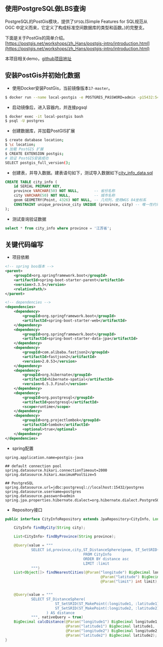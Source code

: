 
## 使用PostgreSQL做LBS查询

PostgreSQL的PostGis模块，提供了`SFSQL`(Simple Features for SQL规范从 OGC 中定义而来，它定义了构成标准空间数据库的类型和函数。)的完整支。

下面是关于PostGis的简单介绍。
[https://postgis.net/workshops/zh_Hans/postgis-intro/introduction.html](https://postgis.net/workshops/zh_Hans/postgis-intro/introduction.html)

本项目相关demo，[github项目地址](https://github.com/RussXia/postgis-java)

## 安装PostGis并初始化数据

+ 使用Docker安装PostGis，当前镜像版本`17-master`。
```bash
$ docker run --name local-postgis -e POSTGRES_PASSWORD=admin -p15432:5432 -d postgis/postgis
```
+ 启动镜像后，进入容器内，并连接pgsql
```bash
$ docker exec -it local-postgis bash
$ psql -U postgres
```

+ 创建数据库，并加载PostGIS扩展
```bash
$ create database location;
$ \c location;
# 加载 PostGIS 扩展
$ CREATE EXTENSION postgis;
# 验证 PostGIS安装成功
SELECT postgis_full_version();
```
+ 创建表，并导入数据。建表语句如下，测试导入数据如下[city_info_data.sql]()
```sql
CREATE TABLE city_info (
    id SERIAL PRIMARY KEY,
    province VARCHAR(50) NOT NULL,       -- 省份名称
    city VARCHAR(50) NOT NULL,           -- 城市名称
    geom GEOMETRY(Point, 4326) NOT NULL, -- 几何列，使用WGS 84坐标系
    CONSTRAINT unique_province_city UNIQUE (province, city) -- 唯一性约束，确保省份和城市组合唯一
);
```

+ 测试查询验证数据
```sql
select * from city_info where province = '江苏省';
```

## 关键代码编写

+ 项目依赖
```xml
<!-- spring boo版本 -->
<parent>
    <groupId>org.springframework.boot</groupId>
    <artifactId>spring-boot-starter-parent</artifactId>
    <version>3.3.5</version>
    <relativePath/>
</parent>

<!-- dependencies -->
<dependencies>
    <dependency>
        <groupId>org.springframework.boot</groupId>
        <artifactId>spring-boot-starter-web</artifactId>
    </dependency>
    <dependency>
        <groupId>org.springframework.boot</groupId>
        <artifactId>spring-boot-starter-data-jpa</artifactId>
    </dependency>
    <dependency>
        <groupId>com.alibaba.fastjson2</groupId>
        <artifactId>fastjson2</artifactId>
        <version>2.0.53</version>
    </dependency>
    <dependency>
        <groupId>org.hibernate</groupId>
        <artifactId>hibernate-spatial</artifactId>
        <version>6.5.3.Final</version>
    </dependency>
    <dependency>
        <groupId>org.postgresql</groupId>
        <artifactId>postgresql</artifactId>
        <scope>runtime</scope>
    </dependency>
    <dependency>
        <groupId>org.projectlombok</groupId>
        <artifactId>lombok</artifactId>
        <optional>true</optional>
    </dependency>
</dependencies>
```

+ spring配置
```poperties
spring.application.name=postgis-java

## default connection pool
spring.datasource.hikari.connectionTimeout=2000
spring.datasource.hikari.maximumPoolSize=5

## PostgreSQL
spring.datasource.url=jdbc:postgresql://localhost:15432/postgres
spring.datasource.username=postgres
spring.datasource.password=admin
spring.jpa.properties.hibernate.dialect=org.hibernate.dialect.PostgreSQLDialect
```

+ Repository接口
```Java
public interface CityInfoRepository extends JpaRepository<CityInfo, Long> {

    CityInfo findByCity(String city);

    List<CityInfo> findByProvince(String province);

    @Query(value = """
            SELECT id,province,city,ST_DistanceSphere(geom, ST_SetSRID(ST_MakePoint(:longitude, :latitude), 4326)) AS distance
                                    FROM CityInfo
                                    ORDER BY distance asc
                                    LIMIT :limit
            """)
    List<Object[]> findNearestCities(@Param("longitude") BigDecimal longitude,
                                            @Param("latitude") BigDecimal latitude,
                                            @Param("limit") int limit);


    @Query(value = """
            SELECT ST_DistanceSphere(
                       ST_SetSRID(ST_MakePoint(:longitude1, :latitude1), 4326),
                       ST_SetSRID(ST_MakePoint(:longitude2, :latitude2), 4326)
                   ) AS distance
            """, nativeQuery = true)
    BigDecimal calcDistance(@Param("longitude1") BigDecimal longitude1,
                            @Param("latitude1") BigDecimal latitude1,
                            @Param("longitude2") BigDecimal longitude2,
                            @Param("latitude2") BigDecimal latitude2);
}
```